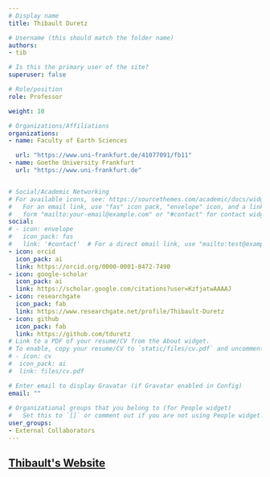 ```yaml
---
# Display name
title: Thibault Duretz

# Username (this should match the folder name)
authors:
- tib

# Is this the primary user of the site?
superuser: false

# Role/position
role: Professor

weight: 10

# Organizations/Affiliations
organizations:
- name: Faculty of Earth Sciences

  url: "https://www.uni-frankfurt.de/41077091/fb11"
- name: Goethe University Frankfurt
  url: "https://www.uni-frankfurt.de"


# Social/Academic Networking
# For available icons, see: https://sourcethemes.com/academic/docs/widgets/#icons
#   For an email link, use "fas" icon pack, "envelope" icon, and a link in the
#   form "mailto:your-email@example.com" or "#contact" for contact widget.
social:
# - icon: envelope
#   icon_pack: fas
#   link: '#contact'  # For a direct email link, use "mailto:test@example.org".
- icon: orcid
  icon_pack: ai
  link: https://orcid.org/0000-0001-8472-7490
- icon: google-scholar
  icon_pack: ai
  link: https://scholar.google.com/citations?user=KzfjatwAAAAJ
- icon: researchgate
  icon_pack: fab
  link: https://www.researchgate.net/profile/Thibault-Duretz
- icon: github
  icon_pack: fab
  link: https://github.com/tduretz
# Link to a PDF of your resume/CV from the About widget.
# To enable, copy your resume/CV to `static/files/cv.pdf` and uncomment the lines below.  
# - icon: cv
#  icon_pack: ai
#  link: files/cv.pdf

# Enter email to display Gravatar (if Gravatar enabled in Config)
email: ""
  
# Organizational groups that you belong to (for People widget)
#   Set this to `[]` or comment out if you are not using People widget.  
user_groups:
- External Collaborators
---
```


## [Thibault's Website](https://sites.google.com/site/thibaultduretz)